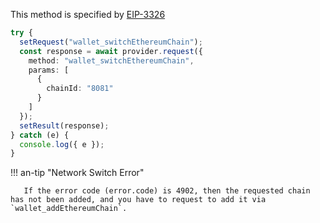 This method is specified by [EIP-3326](https://eips.ethereum.org/EIPS/eip-3326)

```ts
try {
  setRequest("wallet_switchEthereumChain");
  const response = await provider.request({
    method: "wallet_switchEthereumChain",
    params: [
      {
        chainId: "8081"
      }
    ]
  });
  setResult(response);
} catch (e) {
  console.log({ e });
}
```

!!! an-tip "Network Switch Error"

       If the error code (error.code) is 4902, then the requested chain has not been added, and you have to request to add it via `wallet_addEthereumChain`.